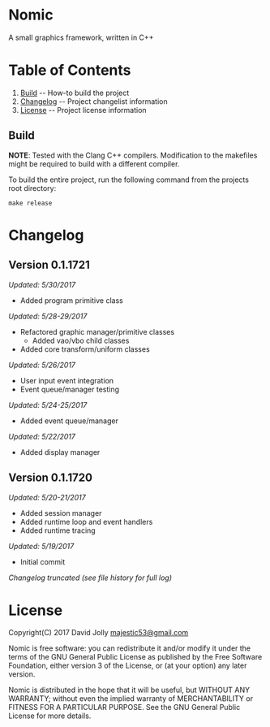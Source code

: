 Nomic
=====

A small graphics framework, written in C++

Table of Contents
=================

1. [Build](https://github.com/majestic53/nomic-alpha#build) -- How-to build the project
2. [Changelog](https://github.com/majestic53/nomic-alpha#changelog) -- Project changelist information
3. [License](https://github.com/majestic53/nomic-alpha#license) -- Project license information

Build
-----

__NOTE__: Tested with the Clang C++ compilers. Modification to the makefiles might be required to build with a different compiler.

To build the entire project, run the following command from the projects root directory:

```
make release
```

Changelog
=========

Version 0.1.1721
----------------
*Updated: 5/30/2017*

* Added program primitive class

*Updated: 5/28-29/2017*

* Refactored graphic manager/primitive classes
	* Added vao/vbo child classes
* Added core transform/uniform classes

*Updated: 5/26/2017*

* User input event integration
* Event queue/manager testing

*Updated: 5/24-25/2017*

* Added event queue/manager

*Updated: 5/22/2017*

* Added display manager

Version 0.1.1720
----------------
*Updated: 5/20-21/2017*

* Added session manager
* Added runtime loop and event handlers
* Added runtime tracing

*Updated: 5/19/2017*

* Initial commit

*Changelog truncated (see file history for full log)*

License
=======

Copyright(C) 2017 David Jolly <majestic53@gmail.com>

Nomic is free software: you can redistribute it and/or modify
it under the terms of the GNU General Public License as published by
the Free Software Foundation, either version 3 of the License, or
(at your option) any later version.

Nomic is distributed in the hope that it will be useful,
but WITHOUT ANY WARRANTY; without even the implied warranty of
MERCHANTABILITY or FITNESS FOR A PARTICULAR PURPOSE.  See the
GNU General Public License for more details.
